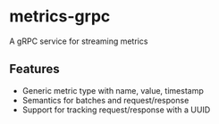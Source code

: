 # metrics-grpc
A gRPC service for streaming metrics

## Features
* Generic metric type with name, value, timestamp
* Semantics for batches and request/response
* Support for tracking request/response with a UUID
